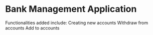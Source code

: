 # Bank Management Application

Functionalities added include:
Creating new accounts
Withdraw from accounts
Add to accounts

